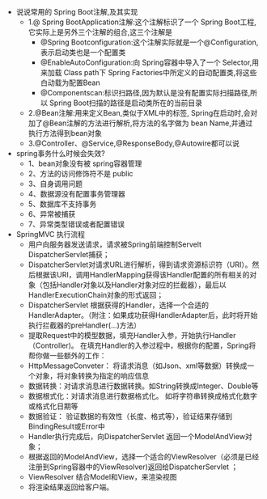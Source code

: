 - 说说常用的 Spring Boot注解,及其实现
    - 1.@ Spring BootApplication注解:这个注解标识了一个 Spring Boot工程,它实际上是另外三个注解的组合,这三个注解是
        - @Spring Bootconfiguration:这个注解实际就是一个@Configuration,表示启动类也是一个配置类
        - @EnableAutoConfiguration:向 Spring容器中导入了一个 Selector,用来加载 Class path下 Spring Factories中所定义的自动配置类,将这些白动载为配置Bean
        - @Componentscan:标识扫路径,因为默认是没有配置实际扫描路径,所以 Spring Boot扫描的路径是启动类所在的当前目录
    - 2.@Bean注解:用来定义Bean,类似于XML中的<bean>标签, Spring在启动时,会对加了@Bean注解的方法进行解析,将方法的名字做为 bean Name,并通过执行方法得到bean对象
    - 3.@Controller、@Service,@ResponseBody,@Autowire都可以说
- spring事务什么时候会失效?
    - 1、bean对象没有被 spring容器管理
    - 2、方法的访问修饰符不是 public
    - 3、自身调用问题
    - 4、数据源没有配置事务管理器
    - 5、数据库不支持事务
    - 6、异常被捕获
    - 7、异常类型错误或者配置错误
- SpringMVC 执行流程
    - 用户向服务器发送请求，请求被Spring前端控制Servelt DispatcherServlet捕获；
    - DispatcherServlet对请求URL进行解析，得到请求资源标识符（URI）。然后根据该URI，调用HandlerMapping获得该Handler配置的所有相关的对象（包括Handler对象以及Handler对象对应的拦截器），最后以HandlerExecutionChain对象的形式返回；
    - DispatcherServlet 根据获得的Handler，选择一个合适的HandlerAdapter。（附注：如果成功获得HandlerAdapter后，此时将开始执行拦截器的preHandler(…)方法）
    - 提取Request中的模型数据，填充Handler入参，开始执行Handler（Controller)。 在填充Handler的入参过程中，根据你的配置，Spring将帮你做一些额外的工作：
    - HttpMessageConveter： 将请求消息（如Json、xml等数据）转换成一个对象，将对象转换为指定的响应信息
    - 数据转换：对请求消息进行数据转换。如String转换成Integer、Double等
    - 数据根式化：对请求消息进行数据格式化。 如将字符串转换成格式化数字或格式化日期等
    - 数据验证： 验证数据的有效性（长度、格式等），验证结果存储到BindingResult或Error中
    - Handler执行完成后，向DispatcherServlet 返回一个ModelAndView对象；
    - 根据返回的ModelAndView，选择一个适合的ViewResolver（必须是已经注册到Spring容器中的ViewResolver)返回给DispatcherServlet ；
    - ViewResolver 结合Model和View，来渲染视图
    - 将渲染结果返回给客户端。
